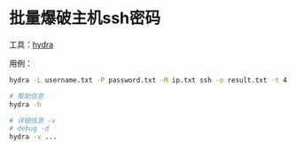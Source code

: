 # 批量爆破主机ssh密码

工具：[hydra](https://github.com/vanhauser-thc/thc-hydra)

用例：

```bash
hydra -L username.txt -P password.txt -M ip.txt ssh -o result.txt -t 4

# 帮助信息
hydra -h

# 详细信息 -v
# debug -d
hydra -v ...
```
